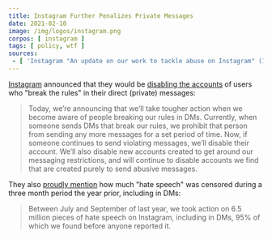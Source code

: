 ```yaml
---
title: Instagram Further Penalizes Private Messages
date: 2021-02-10
image: /img/logos/instagram.png
corpos: [ instagram ]
tags: [ policy, wtf ]
sources:
 - [ 'Instagram "An update on our work to tackle abuse on Instagram" (10 Feb 2021)', 'archive.is/l7jJ6' ]
---
```


[Instagram](/instagram/) announced that they would be [disabling the
accounts](https://archive.is/l7jJ6#selection-421.0-421.510) of users who "break
the rules" in their direct (private) messages:

> Today, we’re announcing that we’ll take tougher action when we become aware
> of people breaking our rules in DMs. Currently, when someone sends DMs that
> break our rules, we prohibit that person from sending any more messages for a
> set period of time. Now, if someone continues to send violating messages,
> we’ll disable their account. We’ll also disable new accounts created to get
> around our messaging restrictions, and will continue to disable accounts we
> find that are created purely to send abusive messages.

They also [proudly mention](https://archive.is/l7jJ6#selection-405.386-411.147)
how much "hate speech" was censored during a three month period the year prior,
including in DMs:

> Between July and September of last year, we took action on 6.5 million pieces
> of hate speech on Instagram, including in DMs, 95% of which we found before
> anyone reported it.
